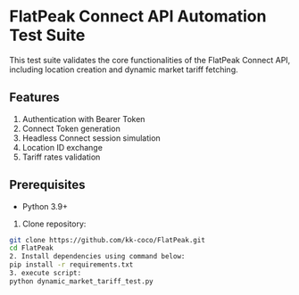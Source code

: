 # FlatPeak Connect API Automation Test Suite

This test suite validates the core functionalities of the FlatPeak Connect API, including location creation and dynamic market tariff fetching.

## Features

1. Authentication with Bearer Token
2. Connect Token generation
3. Headless Connect session simulation
4. Location ID exchange
5. Tariff rates validation

## Prerequisites

- Python 3.9+

1. Clone repository:
```bash
git clone https://github.com/kk-coco/FlatPeak.git
cd FlatPeak
2. Install dependencies using command below:
pip install -r requirements.txt
3. execute script:
python dynamic_market_tariff_test.py
